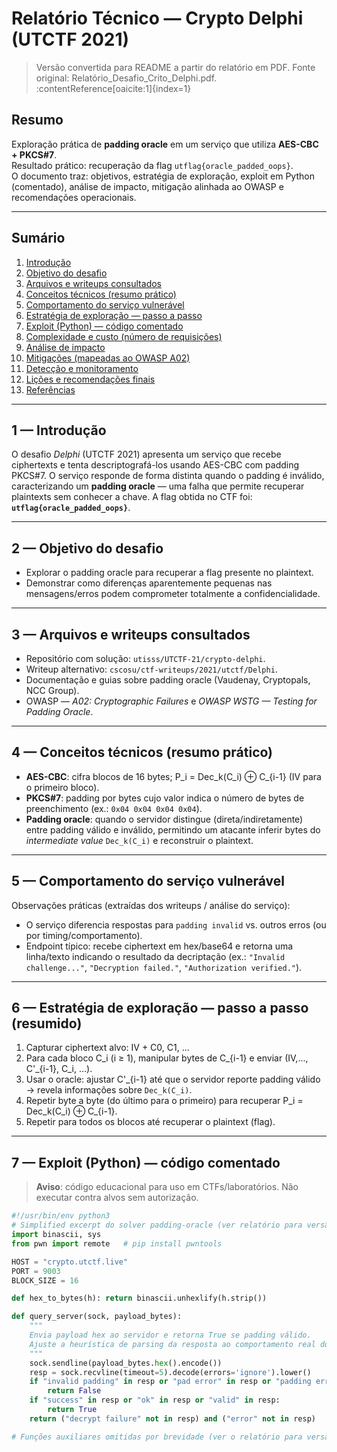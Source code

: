 # Relatório Técnico — Crypto Delphi (UTCTF 2021)

> Versão convertida para README a partir do relatório em PDF. Fonte original: Relatório_Desafio_Crito_Delphi.pdf. :contentReference[oaicite:1]{index=1}

## Resumo
Exploração prática de **padding oracle** em um serviço que utiliza **AES-CBC + PKCS#7**.  
Resultado prático: recuperação da flag `utflag{oracle_padded_oops}`.  
O documento traz: objetivos, estratégia de exploração, exploit em Python (comentado), análise de impacto, mitigação alinhada ao OWASP e recomendações operacionais.

---

## Sumário
1. [Introdução](#introdução)  
2. [Objetivo do desafio](#objetivo-do-desafio)  
3. [Arquivos e writeups consultados](#arquivos-e-writeups-consultados)  
4. [Conceitos técnicos (resumo prático)](#conceitos-técnicos-resumo-prático)  
5. [Comportamento do serviço vulnerável](#comportamento-do-serviço-vulnerável)  
6. [Estratégia de exploração — passo a passo](#estratégia-de-exploração---passo-a-passo)  
7. [Exploit (Python) — código comentado](#exploit-python---código-comentado)  
8. [Complexidade e custo (número de requisições)](#complexidade-e-custo-número-de-requisições)  
9. [Análise de impacto](#análise-de-impacto)  
10. [Mitigações (mapeadas ao OWASP A02)](#mitigações-mapeadas-ao-owasp-a02)  
11. [Detecção e monitoramento](#detecção-e-monitoramento)  
12. [Lições e recomendações finais](#lições-e-recomendações-finais)  
13. [Referências](#referências)

---

## 1 — Introdução
O desafio *Delphi* (UTCTF 2021) apresenta um serviço que recebe ciphertexts e tenta descriptografá-los usando AES-CBC com padding PKCS#7. O serviço responde de forma distinta quando o padding é inválido, caracterizando um **padding oracle** — uma falha que permite recuperar plaintexts sem conhecer a chave. A flag obtida no CTF foi:  
**`utflag{oracle_padded_oops}`**.

---

## 2 — Objetivo do desafio
- Explorar o padding oracle para recuperar a flag presente no plaintext.  
- Demonstrar como diferenças aparentemente pequenas nas mensagens/erros podem comprometer totalmente a confidencialidade.

---

## 3 — Arquivos e writeups consultados
- Repositório com solução: `utisss/UTCTF-21/crypto-delphi`.  
- Writeup alternativo: `cscosu/ctf-writeups/2021/utctf/Delphi`.  
- Documentação e guias sobre padding oracle (Vaudenay, Cryptopals, NCC Group).  
- OWASP — *A02: Cryptographic Failures* e *OWASP WSTG — Testing for Padding Oracle*.

---

## 4 — Conceitos técnicos (resumo prático)
- **AES-CBC**: cifra blocos de 16 bytes; P_i = Dec_k(C_i) ⊕ C_{i-1} (IV para o primeiro bloco).  
- **PKCS#7**: padding por bytes cujo valor indica o número de bytes de preenchimento (ex.: `0x04 0x04 0x04 0x04`).  
- **Padding oracle**: quando o servidor distingue (direta/indiretamente) entre padding válido e inválido, permitindo um atacante inferir bytes do *intermediate value* `Dec_k(C_i)` e reconstruir o plaintext.

---

## 5 — Comportamento do serviço vulnerável
Observações práticas (extraídas dos writeups / análise do serviço):
- O serviço diferencia respostas para `padding invalid` vs. outros erros (ou por timing/comportamento).  
- Endpoint típico: recebe ciphertext em hex/base64 e retorna uma linha/texto indicando o resultado da decriptação (ex.: `"Invalid challenge..."`, `"Decryption failed."`, `"Authorization verified."`).

---

## 6 — Estratégia de exploração — passo a passo (resumido)
1. Capturar ciphertext alvo: IV + C0, C1, ...  
2. Para cada bloco C_i (i ≥ 1), manipular bytes de C_{i-1} e enviar (IV,..., C'_{i-1}, C_i, ...).  
3. Usar o oracle: ajustar C'_{i-1} até que o servidor reporte padding válido → revela informações sobre `Dec_k(C_i)`.  
4. Repetir byte a byte (do último para o primeiro) para recuperar P_i = Dec_k(C_i) ⊕ C_{i-1}.  
5. Repetir para todos os blocos até recuperar o plaintext (flag).

---

## 7 — Exploit (Python) — código comentado
> **Aviso**: código educacional para uso em CTFs/laboratórios. Não executar contra alvos sem autorização.

```python
#!/usr/bin/env python3
# Simplified excerpt do solver padding-oracle (ver relatório para versão completa)
import binascii, sys
from pwn import remote   # pip install pwntools

HOST = "crypto.utctf.live"
PORT = 9003
BLOCK_SIZE = 16

def hex_to_bytes(h): return binascii.unhexlify(h.strip())

def query_server(sock, payload_bytes):
    """
    Envia payload hex ao servidor e retorna True se padding válido.
    Ajuste a heurística de parsing da resposta ao comportamento real do serviço.
    """
    sock.sendline(payload_bytes.hex().encode())
    resp = sock.recvline(timeout=5).decode(errors='ignore').lower()
    if "invalid padding" in resp or "pad error" in resp or "padding error" in resp:
        return False
    if "success" in resp or "ok" in resp or "valid" in resp:
        return True
    return ("decrypt failure" not in resp) and ("error" not in resp)

# Funções auxiliares omitidas por brevidade (ver o relatório para versão completa).
